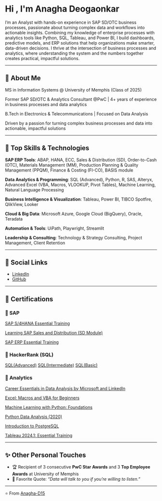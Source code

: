 
# Hi , I'm Anagha Deogaonkar

I’m an Analyst with hands-on experience in SAP SD/OTC business processes, passionate about turning complex data and workflows into actionable insights. Combining my knowledge of enterprise processes with analytics tools like Python, SQL, Tableau, and Power BI, I build dashboards, predictive models, and ERP solutions that help organizations make smarter, data-driven decisions. I thrive at the intersection of business processes and analytics, where understanding the system and the numbers together creates practical, impactful solutions.

---
## 🔧 About Me
MS in Information Systems @ University of Memphis (Class of 2025)

Former SAP SD/OTC & Analytics Consultant @PwC | 4+ years of experience in business processes and data analytics

B.Tech in Electronics & Telecommunications | Focused on Data Analysis

Driven by a passion for turning complex business processes and data into actionable, impactful solutions

---

## 🔧 Top Skills & Technologies
**SAP ERP Tools**: ABAP, HANA, ECC, Sales & Distribution (SD), Order-to-Cash (OTC), Materials Management (MM), Production Planning & Quality Management (PPQM), Finance & Costing (FI-CO), BASIS module

**Data Analytics & Programming**: SQL (Advanced), Python, R, SAS, Alteryx, Advanced Excel (VBA, Macros, VLOOKUP, Pivot Tables), Machine Learning, Natural Language Processing

**Business Intelligence & Visualization**: Tableau, Power BI, TIBCO Spotfire, QlikView, Looker

**Cloud & Big Data**: Microsoft Azure, Google Cloud (BigQuery), Oracle, Teradata

**Automation & Tools**: UiPath, Playwright, Streamlit

**Leadership & Consulting**: Technology & Strategy Consulting, Project Management, Client Retention 


---

## 🔗 Social Links
- [LinkedIn](https://www.linkedin.com/in/anagha-deogaonkar/)  
- [GitHub](https://github.com/Anagha-D15)  

---
## 📜 Certifications  

### 🔹 SAP  
[SAP S/4HANA Essential Training](https://www.linkedin.com/learning/certificates/2725e9e0765f1c5362f7cc773aa03954870710d2f0b673001ac1e4693d5a16c8?u=74654258) 

[Learning SAP Sales and Distribution (SD Module)](https://www.linkedin.com/learning/certificates/ea4e76530da9b288db108324f5339b84960fc3d62a03ae865c1a1f7e0d22409e?u=74654258)

[SAP ERP Essential Training](https://www.linkedin.com/learning/certificates/d1eb7e331aaa84b6ec73118cfdd3b1bf1d298b13af53faee060bfe0de0b6847a?u=74654258)  

### 🔹 HackerRank (SQL)
[SQL(Advanced)](https://www.hackerrank.com/certificates/acd9cef0b383)
[SQL(Intermediate)](https://www.hackerrank.com/certificates/c290bd0cf473)
[SQL(Basic)](https://www.hackerrank.com/certificates/b7cfbc35b438)

### 🔹 Analytics  
[Career Essentials in Data Analysis by Microsoft and LinkedIn](https://www.linkedin.com/learning/certificates/65c7688a81aa9857d7e7b2eb61b3d99774fe33242cced7e0a6e8dbe55e79af33?u=74654258)

[Excel: Macros and VBA for Beginners](https://www.linkedin.com/learning/certificates/d1189575d474aad27a9227f9fe54be81568ac1437adeac0aed067ac5ad77fdeb?u=74654258)

[Machine Learning with Python: Foundations](https://www.linkedin.com/learning/certificates/2d7dded567544f3ef04b52355ac0a018ef37f7c70d0b0a43afdd48d63c2f87a2?u=74654258)

[Python Data Analysis (2020)](https://www.linkedin.com/learning/certificates/144b766bc60d80a7e2149b6be8805b2d0b4ec75bd66c707ff080c8b4f21831e6?u=74654258)

[Introduction to PostgreSQL](https://www.linkedin.com/learning/certificates/c04641a387c18911b74523888f0d2d0720acfc8fdf52d5e5880ef5dcbc0e0187?u=74654258)

[Tableau 2024.1: Essential Training](https://www.linkedin.com/learning/certificates/63d36b4da4b2f068a34f543196d39a126406b7f8f0926084be6824cf38952eb3?u=74654258)




---
## ✨ Other Personal Touches
- 🏆 Recipient of 3 consecutive **PwC Star Awards** and 3 **Top Employee Awards** at University of Memphis  
- 💬 Favorite Quote: *“Data will talk to you if you’re willing to listen.”*  

---
⭐️ From [Anagha-D15](https://github.com/Anagha-D15)
